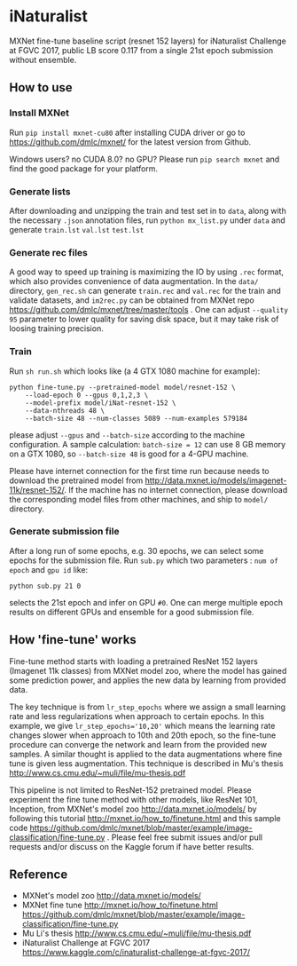 # iNaturalist
MXNet fine-tune baseline script (resnet 152 layers) for iNaturalist Challenge at FGVC 2017, public LB score 0.117 from a single 21st epoch submission without ensemble.

## How to use

### Install MXNet 

Run `pip install mxnet-cu80` after installing CUDA driver or go to <https://github.com/dmlc/mxnet/> for the latest version from Github.

Windows users? no CUDA 8.0? no GPU? Please run `pip search mxnet` and find the good package for your platform.

### Generate lists

After downloading and unzipping the train and test set in to `data`, along with the necessary `.json` annotation files, run `python mx_list.py` under `data` and generate `train.lst` `val.lst` `test.lst`

### Generate rec files

A good way to speed up training is maximizing the IO by using `.rec` format, which also provides convenience of data augmentation. In the `data/` directory, `gen_rec.sh` can generate `train.rec` and `val.rec` for the train and validate datasets, and `im2rec.py` can be obtained from MXNet repo <https://github.com/dmlc/mxnet/tree/master/tools> . One can adjust `--quality 95` parameter to lower quality for saving disk space, but it may take risk of loosing training precision.

### Train

Run `sh run.sh` which looks like (a 4 GTX 1080 machine for example):

```
python fine-tune.py --pretrained-model model/resnet-152 \
    --load-epoch 0 --gpus 0,1,2,3 \
    --model-prefix model/iNat-resnet-152 \
	--data-nthreads 48 \
    --batch-size 48 --num-classes 5089 --num-examples 579184
```

please adjust `--gpus` and `--batch-size` according to the machine configuration. A sample calculation: `batch-size = 12` can use 8 GB memory on a GTX 1080, so `--batch-size 48` is good for a 4-GPU machine.

Please have internet connection for the first time run because needs to download the pretrained model from <http://data.mxnet.io/models/imagenet-11k/resnet-152/>. If the machine has no internet connection, please download the corresponding model files from other machines, and ship to `model/` directory.

### Generate submission file

After a long run of some epochs, e.g. 30 epochs, we can select some epochs for the submission file. Run `sub.py` which two parameters : `num of epoch` and `gpu id` like:

```
python sub.py 21 0
```

selects the 21st epoch and infer on GPU `#0`. One can merge multiple epoch results on different GPUs and ensemble for a good submission file.

## How 'fine-tune' works

Fine-tune method starts with loading a pretrained ResNet 152 layers (Imagenet 11k classes) from MXNet model zoo, where the model has gained some prediction power, and applies the new data by learning from provided data. 

The key technique is from `lr_step_epochs` where we assign a small learning rate and less regularizations when approach to certain epochs. In this example, we give `lr_step_epochs='10,20'` which means the learning rate changes slower when approach to 10th and 20th epoch, so the fine-tune procedure can converge the network and learn from the provided new samples. A similar thought is applied to the data augmentations where fine tune is given less augmentation. This technique is described in Mu's thesis <http://www.cs.cmu.edu/~muli/file/mu-thesis.pdf> 

This pipeline is not limited to ResNet-152 pretrained model. Please experiment the fine tune method with other models, like ResNet 101, Inception, from MXNet's model zoo <http://data.mxnet.io/models/> by following this tutorial <http://mxnet.io/how_to/finetune.html> and this sample code <https://github.com/dmlc/mxnet/blob/master/example/image-classification/fine-tune.py> . Please feel free submit issues and/or pull requests and/or discuss on the Kaggle forum if have better results.

## Reference

* MXNet's model zoo <http://data.mxnet.io/models/>
* MXNet fine tune <http://mxnet.io/how_to/finetune.html> <https://github.com/dmlc/mxnet/blob/master/example/image-classification/fine-tune.py>
* Mu Li's thesis <http://www.cs.cmu.edu/~muli/file/mu-thesis.pdf> 
* iNaturalist Challenge at FGVC 2017 <https://www.kaggle.com/c/inaturalist-challenge-at-fgvc-2017/>